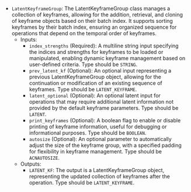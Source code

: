 - `LatentKeyframeGroup`: The LatentKeyframeGroup class manages a collection of keyframes, allowing for the addition, retrieval, and cloning of keyframe objects based on their batch index. It supports sorting keyframes by their batch index, ensuring an organized sequence for operations that depend on the temporal order of keyframes.
    - Inputs:
        - `index_strengths` (Required): A multiline string input specifying the indices and strengths for keyframes to be loaded or manipulated, enabling dynamic keyframe management based on user-defined criteria. Type should be `STRING`.
        - `prev_latent_kf` (Optional): An optional input representing a previous LatentKeyframeGroup object, allowing for the continuation or modification of an existing sequence of keyframes. Type should be `LATENT_KEYFRAME`.
        - `latent_optional` (Optional): An optional latent input for operations that may require additional latent information not provided by the default keyframe parameters. Type should be `LATENT`.
        - `print_keyframes` (Optional): A boolean flag to enable or disable printing of keyframe information, useful for debugging or informational purposes. Type should be `BOOLEAN`.
        - `autosize` (Optional): An optional parameter to automatically adjust the size of the keyframe group, with a specified padding for flexibility in keyframe management. Type should be `ACNAUTOSIZE`.
    - Outputs:
        - `LATENT_KF`: The output is a LatentKeyframeGroup object, representing the updated collection of keyframes after the operation. Type should be `LATENT_KEYFRAME`.
